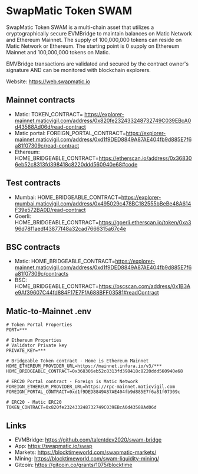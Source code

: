 # SwapMatic Token SWAM

SwapMatic Token SWAM is a multi-chain asset that utilizes a cryptographically secure EVMBridge to maintain balances on Matic Network and Ethereum Mainnet. The supply of 100,000,000 tokens can reside on Matic Network or Ethereum. The starting point is 0 supply on Ethereum Mainnet and 100,000,000 tokens on Matic.

EMVBridge transactions are validated and secured by the contract owner's signature AND can be monitored with blockchain explorers.

Website: https://web.swapmatic.io

## Mainnet contracts
- Matic: TOKEN_CONTRACT= https://explorer-mainnet.maticvigil.com/address/0x820fe232433248732749C039EBcA0d43588Ad06d/read-contract
- Matic portal: FOREIGN_PORTAL_CONTRACT=https://explorer-mainnet.maticvigil.com/address/0xd1f9DED8849A87AE404fb9d885E7f6a81f07309c/read-contract
- Ethereum: HOME_BRIDGEABLE_CONTRACT=https://etherscan.io/address/0x368306eb52c8313fd398418c8220ddd560940e68#code

## Test contracts
- Mumbai: HOME_BRIDGEABLE_CONTRACT=https://explorer-mumbai.maticvigil.com/address/0x495029c478BC182555bBeBe48A614F39e572BA0D/read-contract
- Goerli: HOME_BRIDGEABLE_CONTRACT=https://goerli.etherscan.io/token/0xa396d78f1aedf43877f48a32cad7666315a67c4e

## BSC contracts
- Matic: HOME_BRIDGEABLE_CONTRACT=https://explorer-mainnet.maticvigil.com/address/0xd1f9DED8849A87AE404fb9d885E7f6a81f07309c/contracts
- BSC: HOME_BRIDGEABLE_CONTRACT=https://bscscan.com/address/0x1B3Ae9Af39607C44fd884F17E7FfA688BFF03581#readContract

## Matic-to-Mainnet .env

```
# Token Portal Properties
PORT=***

# Ethereum Properties
# Validator Private key
PRIVATE_KEY=***

# Bridgeable Token contract - Home is Ethereum Mainnet
HOME_ETHEREUM_PROVIDER_URL=https://mainnet.infura.io/v3/***
HOME_BRIDGEABLE_CONTRACT=0x368306eb52c8313fd398418c8220ddd560940e68

# ERC20 Portal contract - Foreign is Matic Network
FOREIGN_ETHEREUM_PROVIDER_URL=https://rpc-mainnet.maticvigil.com
FOREIGN_PORTAL_CONTRACT=0xd1f9DED8849A87AE404fb9d885E7f6a81f07309c

# ERC20 - Matic ERC20
TOKEN_CONTRACT=0x820fe232433248732749C039EBcA0d43588Ad06d
```

## Links
- EVMBridge: https://github.com/talentdev2020/swam-bridge
- App: https://swapmatic.io/swap
- Markets: https://blocktimeworld.com/swapmatic-markets/
- Mining: https://blocktimeworld.com/swam-liquidity-mining/
- Gitcoin: https://gitcoin.co/grants/1075/blocktime
